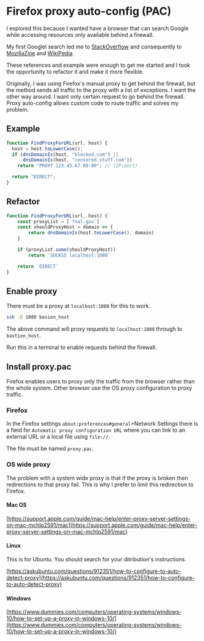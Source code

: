# Firefox proxy auto-config (PAC)

I explored this because I wanted have a browser that can search Google while accessing resources only available behind a firewall.

My first Googlel search led me to [StackOverflow](https://superuser.com/questions/929861/how-to-enable-a-proxy-in-firefox-only-for-some-urls-and-not-for-every-page-i-vis) and consequently to [MozillaZine](http://forums.mozillazine.org/viewtopic.php?f=38&t=281605) and [WikiPedia](https://en.wikipedia.org/wiki/Proxy_auto-config).

These references and example were enough to get me started and I took the opportunity to refactor it and make it more flexible.

Originally, I was using Firefox's manual proxy to get behind the firewall, but the method sends all traffic to the proxy with a list of exceptions. I want the other way around. I want only certain request to go behind the firewall. Proxy auto-config allows custom code to route traffic and solves my problem.

## Example

```javascript
function FindProxyForURL(url, host) {
  host = host.toLowerCase();
  if (dnsDomainIs(host, "blocked.com") ||
      dnsDomainIs(host, "censored.stuff.com"))
    return "PROXY 123.45.67.89:80"; // (IP:port)

  return "DIRECT";
}
```

## Refactor

```javascript
function FindProxyForURL(url, host) {
    const proxyList = [`fnal.gov`]
    const shouldProxyHost = domain => {
        return dnsDomainIs(host.toLowerCase(), domain)
    }

    if (proxyList.some(shouldProxyHost))
        return `SOCKS5 localhost:1080`

    return `DIRECT`
}
```

## Enable proxy

There must be a proxy at `localhost:1080` for this to work.

```bash
ssh -D 1080 basion_host
```

The above command will proxy requests to `localhost:1080` through to `bastion_host`.

Run this in a terminal to enable requests behind the firewall.

## Install proxy.pac

Firefox enables users to proxy only the traffic from the browser rather than the whole system. Other browser use the OS proxy configuration to proxy traffic.

### Firefox

In the Firefox settings `about:preferences#general`>Network Settings there is a field for `Automatic proxy configuration URL` where you can link to an external URL or a local file using `file://`.

The file must be named `proxy.pac`.

### OS wide proxy

The problem with a system wide proxy is that if the proxy is broken then redirections to that proxy fail. This is why I prefer to limit this redirection to Firefox.

#### Mac OS

[https://support.apple.com/guide/mac-help/enter-proxy-server-settings-on-mac-mchlp2591/mac](https://support.apple.com/guide/mac-help/enter-proxy-server-settings-on-mac-mchlp2591/mac)

#### Linux

This is for Ubuntu. You should search for your ditribution's instructions.

[https://askubuntu.com/questions/912351/how-to-configure-to-auto-detect-proxy](https://askubuntu.com/questions/912351/how-to-configure-to-auto-detect-proxy)

#### Windows

[https://www.dummies.com/computers/operating-systems/windows-10/how-to-set-up-a-proxy-in-windows-10/](https://www.dummies.com/computers/operating-systems/windows-10/how-to-set-up-a-proxy-in-windows-10/)